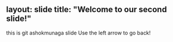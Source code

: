 layout: slide
title: "Welcome to our second slide!"
---
this is git ashokmunaga slide
Use the left arrow to go back!
